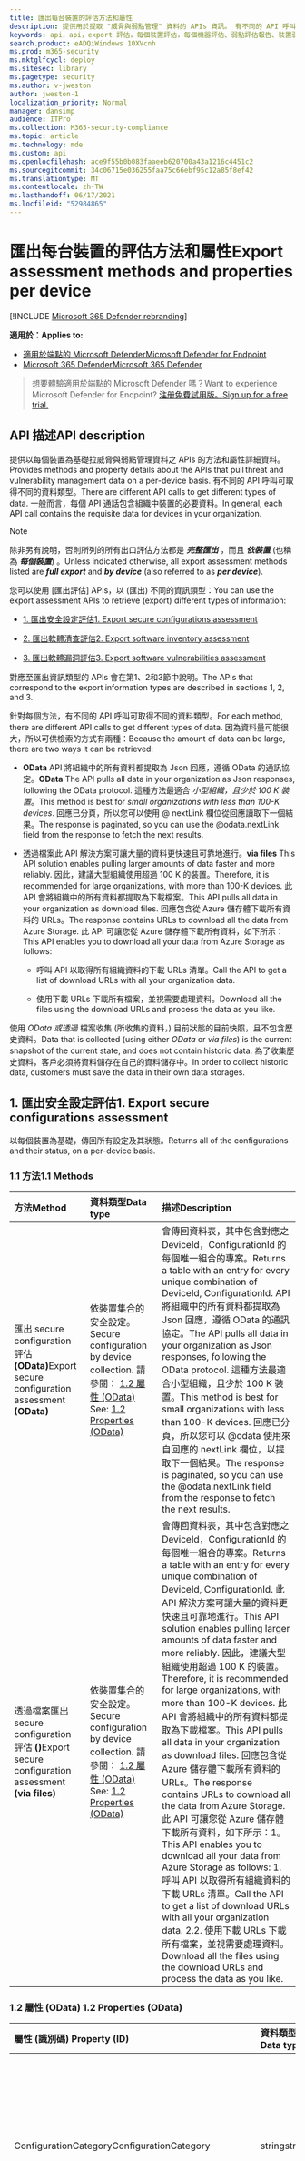 ```yaml
---
title: 匯出每台裝置的評估方法和屬性
description: 提供用於提取 "威脅與弱點管理" 資料的 APIs 資訊。 有不同的 API 呼叫可取得不同的資料類型。 一般而言，每個 API 通話包含組織中裝置的必要資料。 因為資料量可能很大，所以有兩種方法可供檢索
keywords: api，api，export 評估，每個裝置評估，每個機器評估、弱點評估報告、裝置弱點評估、裝置弱點報告、安全設定評估、安全設定報告、軟體漏洞評估、軟體弱點報告、電腦的弱點報告、
search.product: eADQiWindows 10XVcnh
ms.prod: m365-security
ms.mktglfcycl: deploy
ms.sitesec: library
ms.pagetype: security
ms.author: v-jweston
author: jweston-1
localization_priority: Normal
manager: dansimp
audience: ITPro
ms.collection: M365-security-compliance
ms.topic: article
ms.technology: mde
ms.custom: api
ms.openlocfilehash: ace9f55b0b083faaeeb620700a43a1216c4451c2
ms.sourcegitcommit: 34c06715e036255faa75c66ebf95c12a85f8ef42
ms.translationtype: MT
ms.contentlocale: zh-TW
ms.lasthandoff: 06/17/2021
ms.locfileid: "52984865"
---
```

# <a name="export-assessment-methods-and-properties-per-device"></a><span data-ttu-id="35985-107">匯出每台裝置的評估方法和屬性</span><span class="sxs-lookup"><span data-stu-id="35985-107">Export assessment methods and properties per device</span></span>

[!INCLUDE [Microsoft 365 Defender rebranding](../../includes/microsoft-defender.md)]

<span data-ttu-id="35985-108">**適用於：**</span><span class="sxs-lookup"><span data-stu-id="35985-108">**Applies to:**</span></span>

- [<span data-ttu-id="35985-109">適用於端點的 Microsoft Defender</span><span class="sxs-lookup"><span data-stu-id="35985-109">Microsoft Defender for Endpoint</span></span>](https://go.microsoft.com/fwlink/p/?linkid=2154037)
- [<span data-ttu-id="35985-110">Microsoft 365 Defender</span><span class="sxs-lookup"><span data-stu-id="35985-110">Microsoft 365 Defender</span></span>](https://go.microsoft.com/fwlink/?linkid=2118804)

> <span data-ttu-id="35985-111">想要體驗適用於端點的 Microsoft Defender 嗎？</span><span class="sxs-lookup"><span data-stu-id="35985-111">Want to experience Microsoft Defender for Endpoint?</span></span> [<span data-ttu-id="35985-112">注册免費試用版。</span><span class="sxs-lookup"><span data-stu-id="35985-112">Sign up for a free trial.</span></span>](https://www.microsoft.com/microsoft-365/windows/microsoft-defender-atp?ocid=docs-wdatp-exposedapis-abovefoldlink)

## <a name="api-description"></a><span data-ttu-id="35985-113">API 描述</span><span class="sxs-lookup"><span data-stu-id="35985-113">API description</span></span>

<span data-ttu-id="35985-114">提供以每個裝置為基礎拉威脅與弱點管理資料之 APIs 的方法和屬性詳細資料。</span><span class="sxs-lookup"><span data-stu-id="35985-114">Provides methods and property details about the APIs that pull threat and vulnerability management data on a per-device basis.</span></span> <span data-ttu-id="35985-115">有不同的 API 呼叫可取得不同的資料類型。</span><span class="sxs-lookup"><span data-stu-id="35985-115">There are different API calls to get different types of data.</span></span> <span data-ttu-id="35985-116">一般而言，每個 API 通話包含組織中裝置的必要資料。</span><span class="sxs-lookup"><span data-stu-id="35985-116">In general, each API call contains the requisite data for devices in your organization.</span></span>

> [!Note]
>
> <span data-ttu-id="35985-117">除非另有說明，否則所列的所有出口評估方法都是 **_完整匯出_** ，而且 **_依裝置_** (也稱為 **_每個裝置_**) 。</span><span class="sxs-lookup"><span data-stu-id="35985-117">Unless indicated otherwise, all export assessment methods listed are **_full export_** and **_by device_** (also referred to as **_per device_**).</span></span>

<span data-ttu-id="35985-118">您可以使用 [匯出評估] APIs，以 (匯出) 不同的資訊類型：</span><span class="sxs-lookup"><span data-stu-id="35985-118">You can use the export assessment APIs to retrieve (export) different types of information:</span></span>

- [<span data-ttu-id="35985-119">1. 匯出安全設定評估</span><span class="sxs-lookup"><span data-stu-id="35985-119">1. Export secure configurations assessment</span></span>](#1-export-secure-configurations-assessment)

- [<span data-ttu-id="35985-120">2. 匯出軟體清查評估</span><span class="sxs-lookup"><span data-stu-id="35985-120">2. Export software inventory assessment</span></span>](#2-export-software-inventory-assessment)

- [<span data-ttu-id="35985-121">3. 匯出軟體漏洞評估</span><span class="sxs-lookup"><span data-stu-id="35985-121">3. Export software vulnerabilities assessment</span></span>](#3-export-software-vulnerabilities-assessment)

<span data-ttu-id="35985-122">對應至匯出資訊類型的 APIs 會在第1、2和3節中說明。</span><span class="sxs-lookup"><span data-stu-id="35985-122">The APIs that correspond to the export information types are described in sections 1, 2, and 3.</span></span>

<span data-ttu-id="35985-123">針對每個方法，有不同的 API 呼叫可取得不同的資料類型。</span><span class="sxs-lookup"><span data-stu-id="35985-123">For each method, there are different API calls to get different types of data.</span></span> <span data-ttu-id="35985-124">因為資料量可能很大，所以可供檢索的方式有兩種：</span><span class="sxs-lookup"><span data-stu-id="35985-124">Because the amount of data can be large, there are two ways it can be retrieved:</span></span>

- <span data-ttu-id="35985-125">**OData**  API 將組織中的所有資料都提取為 Json 回應，遵循 OData 的通訊協定。</span><span class="sxs-lookup"><span data-stu-id="35985-125">**OData**  The API pulls all data in your organization as Json responses, following the OData protocol.</span></span> <span data-ttu-id="35985-126">這種方法最適合 _小型組織，且少於 100 K 裝置_。</span><span class="sxs-lookup"><span data-stu-id="35985-126">This method is best for _small organizations with less than 100-K devices_.</span></span> <span data-ttu-id="35985-127">回應已分頁，所以您可以使用 \@ nextLink 欄位從回應讀取下一個結果。</span><span class="sxs-lookup"><span data-stu-id="35985-127">The response is paginated, so you can use the \@odata.nextLink field from the response to fetch the next results.</span></span>

- <span data-ttu-id="35985-128">透過檔案此 API 解決方案可讓大量的資料更快速且可靠地進行。</span><span class="sxs-lookup"><span data-stu-id="35985-128">**via files** This API solution enables pulling larger amounts of data faster and more reliably.</span></span> <span data-ttu-id="35985-129">因此，建議大型組織使用超過 100 K 的裝置。</span><span class="sxs-lookup"><span data-stu-id="35985-129">Therefore, it is recommended for large organizations, with more than 100-K devices.</span></span> <span data-ttu-id="35985-130">此 API 會將組織中的所有資料都提取為下載檔案。</span><span class="sxs-lookup"><span data-stu-id="35985-130">This API pulls all data in your organization as download files.</span></span> <span data-ttu-id="35985-131">回應包含從 Azure 儲存體下載所有資料的 URLs。</span><span class="sxs-lookup"><span data-stu-id="35985-131">The response contains URLs to download all the data from Azure Storage.</span></span> <span data-ttu-id="35985-132">此 API 可讓您從 Azure 儲存體下載所有資料，如下所示：</span><span class="sxs-lookup"><span data-stu-id="35985-132">This API enables you to download all your data from Azure Storage as follows:</span></span>

  - <span data-ttu-id="35985-133">呼叫 API 以取得所有組織資料的下載 URLs 清單。</span><span class="sxs-lookup"><span data-stu-id="35985-133">Call the API to get a list of download URLs with all your organization data.</span></span>

  - <span data-ttu-id="35985-134">使用下載 URLs 下載所有檔案，並視需要處理資料。</span><span class="sxs-lookup"><span data-stu-id="35985-134">Download all the files using the download URLs and process the data as you like.</span></span>

<span data-ttu-id="35985-135">使用 _OData_ _或透過_ 檔案收集 (所收集的資料，) 目前狀態的目前快照，且不包含歷史資料。</span><span class="sxs-lookup"><span data-stu-id="35985-135">Data that is collected (using either _OData_ or _via files_) is the current snapshot of the current state, and does not contain historic data.</span></span> <span data-ttu-id="35985-136">為了收集歷史資料，客戶必須將資料儲存在自己的資料儲存中。</span><span class="sxs-lookup"><span data-stu-id="35985-136">In order to collect historic data, customers must save the data in their own data storages.</span></span>

## <a name="1-export-secure-configurations-assessment"></a><span data-ttu-id="35985-137">1. 匯出安全設定評估</span><span class="sxs-lookup"><span data-stu-id="35985-137">1. Export secure configurations assessment</span></span>

<span data-ttu-id="35985-138">以每個裝置為基礎，傳回所有設定及其狀態。</span><span class="sxs-lookup"><span data-stu-id="35985-138">Returns all of the configurations and their status, on a per-device basis.</span></span>

### <a name="11-methods"></a><span data-ttu-id="35985-139">1.1 方法</span><span class="sxs-lookup"><span data-stu-id="35985-139">1.1 Methods</span></span>

<span data-ttu-id="35985-140">方法</span><span class="sxs-lookup"><span data-stu-id="35985-140">Method</span></span> | <span data-ttu-id="35985-141">資料類型</span><span class="sxs-lookup"><span data-stu-id="35985-141">Data type</span></span> | <span data-ttu-id="35985-142">描述</span><span class="sxs-lookup"><span data-stu-id="35985-142">Description</span></span>
:---|:---|:---
<span data-ttu-id="35985-143">匯出 secure configuration 評估 **(OData)**</span><span class="sxs-lookup"><span data-stu-id="35985-143">Export secure configuration assessment **(OData)**</span></span> | <span data-ttu-id="35985-144">依裝置集合的安全設定。</span><span class="sxs-lookup"><span data-stu-id="35985-144">Secure configuration by device collection.</span></span> <span data-ttu-id="35985-145">請參閱： [1.2 屬性 (OData) ](#12-properties-odata)</span><span class="sxs-lookup"><span data-stu-id="35985-145">See: [1.2 Properties (OData)](#12-properties-odata)</span></span> | <span data-ttu-id="35985-146">會傳回資料表，其中包含對應之 DeviceId，ConfigurationId 的每個唯一組合的專案。</span><span class="sxs-lookup"><span data-stu-id="35985-146">Returns a table with an entry for every unique combination of DeviceId, ConfigurationId.</span></span> <span data-ttu-id="35985-147">API 將組織中的所有資料都提取為 Json 回應，遵循 OData 的通訊協定。</span><span class="sxs-lookup"><span data-stu-id="35985-147">The API pulls all data in your organization as Json responses, following the OData protocol.</span></span> <span data-ttu-id="35985-148">這種方法最適合小型組織，且少於 100 K 裝置。</span><span class="sxs-lookup"><span data-stu-id="35985-148">This method is best for small organizations with less than 100-K devices.</span></span> <span data-ttu-id="35985-149">回應已分頁，所以您可以 @odata 使用來自回應的 nextLink 欄位，以提取下一個結果。</span><span class="sxs-lookup"><span data-stu-id="35985-149">The response is paginated, so you can use the @odata.nextLink field from the response to fetch the next results.</span></span>
<span data-ttu-id="35985-150">透過檔案匯出 secure configuration 評估 **()**</span><span class="sxs-lookup"><span data-stu-id="35985-150">Export secure configuration assessment **(via files)**</span></span> | <span data-ttu-id="35985-151">依裝置集合的安全設定。</span><span class="sxs-lookup"><span data-stu-id="35985-151">Secure configuration by device collection.</span></span> <span data-ttu-id="35985-152">請參閱： [1.2 屬性 (OData) ](#12-properties-odata)</span><span class="sxs-lookup"><span data-stu-id="35985-152">See: [1.2 Properties (OData)](#12-properties-odata)</span></span> | <span data-ttu-id="35985-153">會傳回資料表，其中包含對應之 DeviceId，ConfigurationId 的每個唯一組合的專案。</span><span class="sxs-lookup"><span data-stu-id="35985-153">Returns a table with an entry for every unique combination of DeviceId, ConfigurationId.</span></span> <span data-ttu-id="35985-154">此 API 解決方案可讓大量的資料更快速且可靠地進行。</span><span class="sxs-lookup"><span data-stu-id="35985-154">This API solution enables pulling larger amounts of data faster and more reliably.</span></span> <span data-ttu-id="35985-155">因此，建議大型組織使用超過 100 K 的裝置。</span><span class="sxs-lookup"><span data-stu-id="35985-155">Therefore, it is recommended for large organizations, with more than 100-K devices.</span></span> <span data-ttu-id="35985-156">此 API 會將組織中的所有資料都提取為下載檔案。</span><span class="sxs-lookup"><span data-stu-id="35985-156">This API pulls all data in your organization as download files.</span></span> <span data-ttu-id="35985-157">回應包含從 Azure 儲存體下載所有資料的 URLs。</span><span class="sxs-lookup"><span data-stu-id="35985-157">The response contains URLs to download all the data from Azure Storage.</span></span> <span data-ttu-id="35985-158">此 API 可讓您從 Azure 儲存體下載所有資料，如下所示：1。</span><span class="sxs-lookup"><span data-stu-id="35985-158">This API enables you to download all your data from Azure Storage as follows: 1.</span></span>  <span data-ttu-id="35985-159">呼叫 API 以取得所有組織資料的下載 URLs 清單。</span><span class="sxs-lookup"><span data-stu-id="35985-159">Call the API to get a list of download URLs with all your organization data.</span></span> <span data-ttu-id="35985-160">2.</span><span class="sxs-lookup"><span data-stu-id="35985-160">2.</span></span>  <span data-ttu-id="35985-161">使用下載 URLs 下載所有檔案，並視需要處理資料。</span><span class="sxs-lookup"><span data-stu-id="35985-161">Download all the files using the download URLs and process the data as you like.</span></span>

### <a name="12-properties-odata"></a><span data-ttu-id="35985-162">1.2 屬性 (OData) </span><span class="sxs-lookup"><span data-stu-id="35985-162">1.2 Properties (OData)</span></span>

<span data-ttu-id="35985-163">屬性 (識別碼) </span><span class="sxs-lookup"><span data-stu-id="35985-163">Property (ID)</span></span> | <span data-ttu-id="35985-164">資料類型</span><span class="sxs-lookup"><span data-stu-id="35985-164">Data type</span></span> | <span data-ttu-id="35985-165">描述</span><span class="sxs-lookup"><span data-stu-id="35985-165">Description</span></span>
:---|:---|:---
<span data-ttu-id="35985-166">ConfigurationCategory</span><span class="sxs-lookup"><span data-stu-id="35985-166">ConfigurationCategory</span></span> | <span data-ttu-id="35985-167">string</span><span class="sxs-lookup"><span data-stu-id="35985-167">string</span></span> | <span data-ttu-id="35985-168">設定所屬的類別或群組：應用程式、作業系統、網路、帳戶、安全性控制</span><span class="sxs-lookup"><span data-stu-id="35985-168">Category or grouping to which the configuration belongs: Application, OS, Network, Accounts, Security controls</span></span>
<span data-ttu-id="35985-169">ConfigurationId</span><span class="sxs-lookup"><span data-stu-id="35985-169">ConfigurationId</span></span> | <span data-ttu-id="35985-170">string</span><span class="sxs-lookup"><span data-stu-id="35985-170">string</span></span> | <span data-ttu-id="35985-171">特定設定的唯一識別碼</span><span class="sxs-lookup"><span data-stu-id="35985-171">Unique identifier for a specific configuration</span></span>
<span data-ttu-id="35985-172">ConfigurationImpact</span><span class="sxs-lookup"><span data-stu-id="35985-172">ConfigurationImpact</span></span> | <span data-ttu-id="35985-173">string</span><span class="sxs-lookup"><span data-stu-id="35985-173">string</span></span> | <span data-ttu-id="35985-174">設定對整個設定分數 (1-10) 的評分影響</span><span class="sxs-lookup"><span data-stu-id="35985-174">Rated impact of the configuration to the overall configuration score (1-10)</span></span>
<span data-ttu-id="35985-175">ConfigurationName</span><span class="sxs-lookup"><span data-stu-id="35985-175">ConfigurationName</span></span> | <span data-ttu-id="35985-176">字串</span><span class="sxs-lookup"><span data-stu-id="35985-176">string</span></span> | <span data-ttu-id="35985-177">組態的顯示名稱</span><span class="sxs-lookup"><span data-stu-id="35985-177">Display name of the configuration</span></span>
<span data-ttu-id="35985-178">ConfigurationSubcategory</span><span class="sxs-lookup"><span data-stu-id="35985-178">ConfigurationSubcategory</span></span> | <span data-ttu-id="35985-179">string</span><span class="sxs-lookup"><span data-stu-id="35985-179">string</span></span> | <span data-ttu-id="35985-180">設定所屬的子類別或子群組。</span><span class="sxs-lookup"><span data-stu-id="35985-180">Subcategory or subgrouping to which the configuration belongs.</span></span> <span data-ttu-id="35985-181">在許多情況下，這會描述特定性能或功能。</span><span class="sxs-lookup"><span data-stu-id="35985-181">In many cases, this describes specific capabilities or features.</span></span>
<span data-ttu-id="35985-182">DeviceId</span><span class="sxs-lookup"><span data-stu-id="35985-182">DeviceId</span></span> | <span data-ttu-id="35985-183">string</span><span class="sxs-lookup"><span data-stu-id="35985-183">string</span></span> | <span data-ttu-id="35985-184">服務中裝置的唯一識別碼。</span><span class="sxs-lookup"><span data-stu-id="35985-184">Unique identifier for the device in the service.</span></span>
<span data-ttu-id="35985-185">DeviceName</span><span class="sxs-lookup"><span data-stu-id="35985-185">DeviceName</span></span> | <span data-ttu-id="35985-186">string</span><span class="sxs-lookup"><span data-stu-id="35985-186">string</span></span> | <span data-ttu-id="35985-187">裝置 (FQDN) 的完整功能變數名稱。</span><span class="sxs-lookup"><span data-stu-id="35985-187">Fully qualified domain name (FQDN) of the device.</span></span>
<span data-ttu-id="35985-188">IsApplicable</span><span class="sxs-lookup"><span data-stu-id="35985-188">IsApplicable</span></span> | <span data-ttu-id="35985-189">bool</span><span class="sxs-lookup"><span data-stu-id="35985-189">bool</span></span> | <span data-ttu-id="35985-190">指出設定或原則是否適用</span><span class="sxs-lookup"><span data-stu-id="35985-190">Indicates whether the configuration or policy is applicable</span></span>
<span data-ttu-id="35985-191">IsCompliant</span><span class="sxs-lookup"><span data-stu-id="35985-191">IsCompliant</span></span> | <span data-ttu-id="35985-192">bool</span><span class="sxs-lookup"><span data-stu-id="35985-192">bool</span></span> | <span data-ttu-id="35985-193">指出設定或原則是否已正確設定</span><span class="sxs-lookup"><span data-stu-id="35985-193">Indicates whether the configuration or policy is properly configured</span></span>
<span data-ttu-id="35985-194">IsExpectedUserImpact</span><span class="sxs-lookup"><span data-stu-id="35985-194">IsExpectedUserImpact</span></span> | <span data-ttu-id="35985-195">bool</span><span class="sxs-lookup"><span data-stu-id="35985-195">bool</span></span> | <span data-ttu-id="35985-196">會指出若要套用設定，是否會影響使用者</span><span class="sxs-lookup"><span data-stu-id="35985-196">Indicates whether there will be user impact if the configuration will be applied</span></span>
<span data-ttu-id="35985-197">OSPlatform</span><span class="sxs-lookup"><span data-stu-id="35985-197">OSPlatform</span></span> | <span data-ttu-id="35985-198">string</span><span class="sxs-lookup"><span data-stu-id="35985-198">string</span></span> | <span data-ttu-id="35985-199">裝置上所執行作業系統的平臺。</span><span class="sxs-lookup"><span data-stu-id="35985-199">Platform of the operating system running on the device.</span></span> <span data-ttu-id="35985-200">這表示特定作業系統，包括相同系列內的變體，例如 Windows 10 和 Windows 7。</span><span class="sxs-lookup"><span data-stu-id="35985-200">This indicates specific operating systems, including variations within the same family, such as Windows 10 and Windows 7.</span></span> <span data-ttu-id="35985-201">如需詳細資訊，請參閱 tvm 支援的作業系統和平臺。</span><span class="sxs-lookup"><span data-stu-id="35985-201">See tvm supported operating systems and platforms for details.</span></span>
<span data-ttu-id="35985-202">RbacGroupName</span><span class="sxs-lookup"><span data-stu-id="35985-202">RbacGroupName</span></span> | <span data-ttu-id="35985-203">string</span><span class="sxs-lookup"><span data-stu-id="35985-203">string</span></span> | <span data-ttu-id="35985-204">以角色為基礎的存取控制 (RBAC) 群組。</span><span class="sxs-lookup"><span data-stu-id="35985-204">The role-based access control (RBAC) group.</span></span> <span data-ttu-id="35985-205">如果此裝置並未指派給任何 RBAC 群組，此值將會是「未指派」。</span><span class="sxs-lookup"><span data-stu-id="35985-205">If this device is not assigned to any RBAC group, the value will be “Unassigned.”</span></span> <span data-ttu-id="35985-206">如果組織不包含任何 RBAC 群組，則此值會是 "None"。</span><span class="sxs-lookup"><span data-stu-id="35985-206">If the organization doesn’t contain any RBAC groups, the value will be “None.”</span></span>
<span data-ttu-id="35985-207">RecommendationReference</span><span class="sxs-lookup"><span data-stu-id="35985-207">RecommendationReference</span></span> | <span data-ttu-id="35985-208">string</span><span class="sxs-lookup"><span data-stu-id="35985-208">string</span></span> | <span data-ttu-id="35985-209">與此軟體相關的建議識別碼參照。</span><span class="sxs-lookup"><span data-stu-id="35985-209">A reference to the recommendation ID related to this software.</span></span>
<span data-ttu-id="35985-210">時間 戳</span><span class="sxs-lookup"><span data-stu-id="35985-210">Timestamp</span></span> | <span data-ttu-id="35985-211">string</span><span class="sxs-lookup"><span data-stu-id="35985-211">string</span></span> | <span data-ttu-id="35985-212">最近一次在裝置上看到的設定</span><span class="sxs-lookup"><span data-stu-id="35985-212">Last time the configuration was seen on the device</span></span>

### <a name="13-properties-via-files"></a><span data-ttu-id="35985-213">1.3 透過檔案 (的屬性) </span><span class="sxs-lookup"><span data-stu-id="35985-213">1.3 Properties (via files)</span></span>

<span data-ttu-id="35985-214">屬性 (識別碼) </span><span class="sxs-lookup"><span data-stu-id="35985-214">Property (ID)</span></span> | <span data-ttu-id="35985-215">資料類型</span><span class="sxs-lookup"><span data-stu-id="35985-215">Data type</span></span> | <span data-ttu-id="35985-216">描述</span><span class="sxs-lookup"><span data-stu-id="35985-216">Description</span></span>
:---|:---|:---
<span data-ttu-id="35985-217">匯出檔案</span><span class="sxs-lookup"><span data-stu-id="35985-217">Export files</span></span> | <span data-ttu-id="35985-218">陣列 \[ 字串\]</span><span class="sxs-lookup"><span data-stu-id="35985-218">array\[string\]</span></span> | <span data-ttu-id="35985-219">用於存放組織目前快照之檔案的下載 URLs 清單。</span><span class="sxs-lookup"><span data-stu-id="35985-219">A list of download URLs for files holding the current snapshot of the organization.</span></span>
<span data-ttu-id="35985-220">GeneratedTime</span><span class="sxs-lookup"><span data-stu-id="35985-220">GeneratedTime</span></span> | <span data-ttu-id="35985-221">string</span><span class="sxs-lookup"><span data-stu-id="35985-221">string</span></span> | <span data-ttu-id="35985-222">產生匯出的時間。</span><span class="sxs-lookup"><span data-stu-id="35985-222">The time that the export was generated.</span></span>

## <a name="2-export-software-inventory-assessment"></a><span data-ttu-id="35985-223">2. 匯出軟體清查評估</span><span class="sxs-lookup"><span data-stu-id="35985-223">2. Export software inventory assessment</span></span>

<span data-ttu-id="35985-224">傳回所有已安裝的軟體及其所有設備的詳細資料。</span><span class="sxs-lookup"><span data-stu-id="35985-224">Returns all of the installed software and their details on each device.</span></span>

### <a name="21-methods"></a><span data-ttu-id="35985-225">2.1 方法</span><span class="sxs-lookup"><span data-stu-id="35985-225">2.1 Methods</span></span>

<span data-ttu-id="35985-226">方法</span><span class="sxs-lookup"><span data-stu-id="35985-226">Method</span></span> | <span data-ttu-id="35985-227">資料類型</span><span class="sxs-lookup"><span data-stu-id="35985-227">Data type</span></span> | <span data-ttu-id="35985-228">描述</span><span class="sxs-lookup"><span data-stu-id="35985-228">Description</span></span>
:---|:---|:---
<span data-ttu-id="35985-229">匯出軟體清查評估 **(OData)**</span><span class="sxs-lookup"><span data-stu-id="35985-229">Export software inventory assessment **(OData)**</span></span> | <span data-ttu-id="35985-230">依裝置集合的軟體清查。</span><span class="sxs-lookup"><span data-stu-id="35985-230">Software inventory by device collection.</span></span> <span data-ttu-id="35985-231">請參閱： [2.2 屬性 (OData) ](#22-properties-odata)</span><span class="sxs-lookup"><span data-stu-id="35985-231">See: [2.2 Properties (OData)](#22-properties-odata)</span></span> | <span data-ttu-id="35985-232">會傳回資料表，其中包含 DeviceId、SoftwareVendor、SoftwareName、SoftwareVersion 的每個唯一組合的專案。</span><span class="sxs-lookup"><span data-stu-id="35985-232">Returns a table with an entry for every unique combination of DeviceId, SoftwareVendor, SoftwareName, SoftwareVersion.</span></span> <span data-ttu-id="35985-233">API 將組織中的所有資料都提取為 Json 回應，遵循 OData 的通訊協定。</span><span class="sxs-lookup"><span data-stu-id="35985-233">The API pulls all data in your organization as Json responses, following the OData protocol.</span></span> <span data-ttu-id="35985-234">這種方法最適合小型組織，且少於 100 K 裝置。</span><span class="sxs-lookup"><span data-stu-id="35985-234">This method is best for small organizations with less than 100-K devices.</span></span> <span data-ttu-id="35985-235">回應已分頁，所以您可以 @odata 使用來自回應的 nextLink 欄位，以提取下一個結果。</span><span class="sxs-lookup"><span data-stu-id="35985-235">The response is paginated, so you can use the @odata.nextLink field from the response to fetch the next results.</span></span>
<span data-ttu-id="35985-236">透過檔案匯出軟體清查評估 **()**</span><span class="sxs-lookup"><span data-stu-id="35985-236">Export software inventory assessment **(via files)**</span></span> | <span data-ttu-id="35985-237">依裝置檔案清點軟體。</span><span class="sxs-lookup"><span data-stu-id="35985-237">Software inventory by device files.</span></span> <span data-ttu-id="35985-238">請參閱：2.3 透過檔案 [ (的屬性) ](#23-properties-via-files)</span><span class="sxs-lookup"><span data-stu-id="35985-238">See: [2.3 Properties (via files)](#23-properties-via-files)</span></span> | <span data-ttu-id="35985-239">會傳回資料表，其中包含 DeviceId、SoftwareVendor、SoftwareName、SoftwareVersion 的每個唯一組合的專案。</span><span class="sxs-lookup"><span data-stu-id="35985-239">Returns a table with an entry for every unique combination of DeviceId, SoftwareVendor, SoftwareName, SoftwareVersion.</span></span> <span data-ttu-id="35985-240">此 API 解決方案可讓大量的資料更快速且可靠地進行。</span><span class="sxs-lookup"><span data-stu-id="35985-240">This API solution enables pulling larger amounts of data faster and more reliably.</span></span> <span data-ttu-id="35985-241">因此，建議大型組織使用超過 100 K 的裝置。</span><span class="sxs-lookup"><span data-stu-id="35985-241">Therefore, it is recommended for large organizations, with more than 100-K devices.</span></span> <span data-ttu-id="35985-242">此 API 會將組織中的所有資料都提取為下載檔案。</span><span class="sxs-lookup"><span data-stu-id="35985-242">This API pulls all data in your organization as download files.</span></span> <span data-ttu-id="35985-243">回應包含從 Azure 儲存體下載所有資料的 URLs。</span><span class="sxs-lookup"><span data-stu-id="35985-243">The response contains URLs to download all the data from Azure Storage.</span></span> <span data-ttu-id="35985-244">此 API 可讓您從 Azure 儲存體下載所有資料，如下所示：1。</span><span class="sxs-lookup"><span data-stu-id="35985-244">This API enables you to download all your data from Azure Storage as follows: 1.</span></span>  <span data-ttu-id="35985-245">呼叫 API 以取得所有組織資料的下載 URLs 清單。</span><span class="sxs-lookup"><span data-stu-id="35985-245">Call the API to get a list of download URLs with all your organization data.</span></span> <span data-ttu-id="35985-246">2.</span><span class="sxs-lookup"><span data-stu-id="35985-246">2.</span></span>  <span data-ttu-id="35985-247">使用下載 URLs 下載所有檔案，並視需要處理資料。</span><span class="sxs-lookup"><span data-stu-id="35985-247">Download all the files using the download URLs and process the data as you like.</span></span>

### <a name="22-properties-odata"></a><span data-ttu-id="35985-248">2.2 屬性 (OData) </span><span class="sxs-lookup"><span data-stu-id="35985-248">2.2 Properties (OData)</span></span>

<span data-ttu-id="35985-249">屬性 (識別碼) </span><span class="sxs-lookup"><span data-stu-id="35985-249">Property (ID)</span></span> | <span data-ttu-id="35985-250">資料類型</span><span class="sxs-lookup"><span data-stu-id="35985-250">Data type</span></span> | <span data-ttu-id="35985-251">描述</span><span class="sxs-lookup"><span data-stu-id="35985-251">Description</span></span>
:---|:---|:---
<span data-ttu-id="35985-252">DeviceId</span><span class="sxs-lookup"><span data-stu-id="35985-252">DeviceId</span></span> | <span data-ttu-id="35985-253">string</span><span class="sxs-lookup"><span data-stu-id="35985-253">string</span></span> | <span data-ttu-id="35985-254">服務中裝置的唯一識別碼。</span><span class="sxs-lookup"><span data-stu-id="35985-254">Unique identifier for the device in the service.</span></span>
<span data-ttu-id="35985-255">DeviceName</span><span class="sxs-lookup"><span data-stu-id="35985-255">DeviceName</span></span> | <span data-ttu-id="35985-256">string</span><span class="sxs-lookup"><span data-stu-id="35985-256">string</span></span> | <span data-ttu-id="35985-257">裝置 (FQDN) 的完整功能變數名稱。</span><span class="sxs-lookup"><span data-stu-id="35985-257">Fully qualified domain name (FQDN) of the device.</span></span>
<span data-ttu-id="35985-258">DiskPaths</span><span class="sxs-lookup"><span data-stu-id="35985-258">DiskPaths</span></span> | <span data-ttu-id="35985-259">陣列 [字串]</span><span class="sxs-lookup"><span data-stu-id="35985-259">Array[string]</span></span>  | <span data-ttu-id="35985-260">在裝置上安裝產品的磁片證據。</span><span class="sxs-lookup"><span data-stu-id="35985-260">Disk evidence that the product is installed on the device.</span></span>
<span data-ttu-id="35985-261">EndOfSupportDate</span><span class="sxs-lookup"><span data-stu-id="35985-261">EndOfSupportDate</span></span> | <span data-ttu-id="35985-262">string</span><span class="sxs-lookup"><span data-stu-id="35985-262">string</span></span> | <span data-ttu-id="35985-263">此軟體支援或會結束的日期。</span><span class="sxs-lookup"><span data-stu-id="35985-263">The date in which support for this software has or will end.</span></span>
<span data-ttu-id="35985-264">EndOfSupportStatus</span><span class="sxs-lookup"><span data-stu-id="35985-264">EndOfSupportStatus</span></span> | <span data-ttu-id="35985-265">string</span><span class="sxs-lookup"><span data-stu-id="35985-265">string</span></span> | <span data-ttu-id="35985-266">支援狀態的結束。</span><span class="sxs-lookup"><span data-stu-id="35985-266">End of support status.</span></span> <span data-ttu-id="35985-267">可以包含這些可能的值：無、EOS 版本、即將發生的 EOS 版本、EOS 軟體（即將進行的 EOS 軟體）。</span><span class="sxs-lookup"><span data-stu-id="35985-267">Can contain these possible values: None, EOS Version, Upcoming EOS Version, EOS Software, Upcoming EOS Software.</span></span>
<span data-ttu-id="35985-268">識別碼</span><span class="sxs-lookup"><span data-stu-id="35985-268">Id</span></span> | <span data-ttu-id="35985-269">string</span><span class="sxs-lookup"><span data-stu-id="35985-269">string</span></span> | <span data-ttu-id="35985-270">記錄的唯一識別碼。</span><span class="sxs-lookup"><span data-stu-id="35985-270">Unique identifier for the record.</span></span>
<span data-ttu-id="35985-271">NumberOfWeaknesses</span><span class="sxs-lookup"><span data-stu-id="35985-271">NumberOfWeaknesses</span></span> | <span data-ttu-id="35985-272">int</span><span class="sxs-lookup"><span data-stu-id="35985-272">int</span></span>|<span data-ttu-id="35985-273">此裝置上的此軟體弱點數目</span><span class="sxs-lookup"><span data-stu-id="35985-273">Number of weaknesses on this software on this device</span></span>
<span data-ttu-id="35985-274">OSPlatform</span><span class="sxs-lookup"><span data-stu-id="35985-274">OSPlatform</span></span> | <span data-ttu-id="35985-275">string</span><span class="sxs-lookup"><span data-stu-id="35985-275">string</span></span> | <span data-ttu-id="35985-276">裝置上所執行作業系統的平臺。</span><span class="sxs-lookup"><span data-stu-id="35985-276">Platform of the operating system running on the device.</span></span> <span data-ttu-id="35985-277">這表示特定作業系統，包括相同系列內的變體，例如 Windows 10 和 Windows 7。</span><span class="sxs-lookup"><span data-stu-id="35985-277">This indicates specific operating systems, including variations within the same family, such as Windows 10 and Windows 7.</span></span> <span data-ttu-id="35985-278">如需詳細資訊，請參閱 tvm 支援的作業系統和平臺。</span><span class="sxs-lookup"><span data-stu-id="35985-278">See tvm supported operating systems and platforms for details.</span></span>
<span data-ttu-id="35985-279">RbacGroupName</span><span class="sxs-lookup"><span data-stu-id="35985-279">RbacGroupName</span></span> | <span data-ttu-id="35985-280">string</span><span class="sxs-lookup"><span data-stu-id="35985-280">string</span></span> | <span data-ttu-id="35985-281">以角色為基礎的存取控制 (RBAC) 群組。</span><span class="sxs-lookup"><span data-stu-id="35985-281">The role-based access control (RBAC) group.</span></span> <span data-ttu-id="35985-282">如果此裝置並未指派給任何 RBAC 群組，此值將會是「未指派」。</span><span class="sxs-lookup"><span data-stu-id="35985-282">If this device is not assigned to any RBAC group, the value will be “Unassigned.”</span></span> <span data-ttu-id="35985-283">如果組織不包含任何 RBAC 群組，則此值會是 "None"。</span><span class="sxs-lookup"><span data-stu-id="35985-283">If the organization doesn’t contain any RBAC groups, the value will be “None.”</span></span>
<span data-ttu-id="35985-284">RegistryPaths</span><span class="sxs-lookup"><span data-stu-id="35985-284">RegistryPaths</span></span> | <span data-ttu-id="35985-285">陣列 [字串]</span><span class="sxs-lookup"><span data-stu-id="35985-285">Array[string]</span></span> | <span data-ttu-id="35985-286">產品已安裝在裝置中的登錄證據。</span><span class="sxs-lookup"><span data-stu-id="35985-286">Registry evidence that the product is installed in the device.</span></span>
<span data-ttu-id="35985-287">SoftwareFirstSeenTimestamp</span><span class="sxs-lookup"><span data-stu-id="35985-287">SoftwareFirstSeenTimestamp</span></span> | <span data-ttu-id="35985-288">string</span><span class="sxs-lookup"><span data-stu-id="35985-288">string</span></span> | <span data-ttu-id="35985-289">此軟體第一次出現于此裝置上。</span><span class="sxs-lookup"><span data-stu-id="35985-289">The first time this software was seen on the device.</span></span>
<span data-ttu-id="35985-290">SoftwareName</span><span class="sxs-lookup"><span data-stu-id="35985-290">SoftwareName</span></span> | <span data-ttu-id="35985-291">string</span><span class="sxs-lookup"><span data-stu-id="35985-291">string</span></span> | <span data-ttu-id="35985-292">軟體產品的名稱。</span><span class="sxs-lookup"><span data-stu-id="35985-292">Name of the software product.</span></span>
<span data-ttu-id="35985-293">SoftwareVendor</span><span class="sxs-lookup"><span data-stu-id="35985-293">SoftwareVendor</span></span> | <span data-ttu-id="35985-294">string</span><span class="sxs-lookup"><span data-stu-id="35985-294">string</span></span> | <span data-ttu-id="35985-295">軟體廠商的名稱。</span><span class="sxs-lookup"><span data-stu-id="35985-295">Name of the software vendor.</span></span>
<span data-ttu-id="35985-296">SoftwareVersion</span><span class="sxs-lookup"><span data-stu-id="35985-296">SoftwareVersion</span></span> | <span data-ttu-id="35985-297">string</span><span class="sxs-lookup"><span data-stu-id="35985-297">string</span></span> | <span data-ttu-id="35985-298">軟體產品的版本號碼。</span><span class="sxs-lookup"><span data-stu-id="35985-298">Version number of the software product.</span></span>

### <a name="23-properties-via-files"></a><span data-ttu-id="35985-299">2.3 透過檔案 (的屬性) </span><span class="sxs-lookup"><span data-stu-id="35985-299">2.3 Properties (via files)</span></span>

<span data-ttu-id="35985-300">屬性 (識別碼) </span><span class="sxs-lookup"><span data-stu-id="35985-300">Property (ID)</span></span> | <span data-ttu-id="35985-301">資料類型</span><span class="sxs-lookup"><span data-stu-id="35985-301">Data type</span></span> | <span data-ttu-id="35985-302">描述</span><span class="sxs-lookup"><span data-stu-id="35985-302">Description</span></span>
:---|:---|:---
<span data-ttu-id="35985-303">匯出檔案</span><span class="sxs-lookup"><span data-stu-id="35985-303">Export files</span></span> | <span data-ttu-id="35985-304">陣列 \[ 字串\]</span><span class="sxs-lookup"><span data-stu-id="35985-304">array\[string\]</span></span> | <span data-ttu-id="35985-305">用於存放組織目前快照之檔案的下載 URLs 清單。</span><span class="sxs-lookup"><span data-stu-id="35985-305">A list of download URLs for files holding the current snapshot of the organization.</span></span>
<span data-ttu-id="35985-306">GeneratedTime</span><span class="sxs-lookup"><span data-stu-id="35985-306">GeneratedTime</span></span> | <span data-ttu-id="35985-307">string</span><span class="sxs-lookup"><span data-stu-id="35985-307">string</span></span> | <span data-ttu-id="35985-308">產生匯出的時間。</span><span class="sxs-lookup"><span data-stu-id="35985-308">The time that the export was generated.</span></span>

## <a name="3-export-software-vulnerabilities-assessment"></a><span data-ttu-id="35985-309">3. 匯出軟體漏洞評估</span><span class="sxs-lookup"><span data-stu-id="35985-309">3. Export software vulnerabilities assessment</span></span>

<span data-ttu-id="35985-310">傳回所有裝置的裝置及其詳細資料中的所有已知的安全性漏洞。</span><span class="sxs-lookup"><span data-stu-id="35985-310">Returns all the known vulnerabilities on a device and their details, for all devices.</span></span>

### <a name="31-methods"></a><span data-ttu-id="35985-311">3.1 方法</span><span class="sxs-lookup"><span data-stu-id="35985-311">3.1 Methods</span></span>

<span data-ttu-id="35985-312">方法</span><span class="sxs-lookup"><span data-stu-id="35985-312">Method</span></span> | <span data-ttu-id="35985-313">資料類型</span><span class="sxs-lookup"><span data-stu-id="35985-313">Data type</span></span> | <span data-ttu-id="35985-314">描述</span><span class="sxs-lookup"><span data-stu-id="35985-314">Description</span></span>
:---|:---|:---
<span data-ttu-id="35985-315">匯出軟體漏洞評估 **(OData)**</span><span class="sxs-lookup"><span data-stu-id="35985-315">Export software vulnerabilities assessment **(OData)**</span></span> | <span data-ttu-id="35985-316">調查集合請參閱： [3.2 屬性 (OData) ](#32-properties-odata)</span><span class="sxs-lookup"><span data-stu-id="35985-316">Investigation collection See: [3.2 Properties (OData)](#32-properties-odata)</span></span> | <span data-ttu-id="35985-317">會傳回資料表，其中包含 DeviceId、SoftwareVendor、SoftwareName、SoftwareVersion、CveId 的每個唯一組合的專案。</span><span class="sxs-lookup"><span data-stu-id="35985-317">Returns a table with an entry for every unique combination of DeviceId, SoftwareVendor, SoftwareName, SoftwareVersion, CveId.</span></span> <span data-ttu-id="35985-318">API 將組織中的所有資料都提取為 Json 回應，遵循 OData 的通訊協定。</span><span class="sxs-lookup"><span data-stu-id="35985-318">The API pulls all data in your organization as Json responses, following the OData protocol.</span></span> <span data-ttu-id="35985-319">這種方法最適合小型組織，且少於 100 K 裝置。</span><span class="sxs-lookup"><span data-stu-id="35985-319">This method is best for small organizations with less than 100-K devices.</span></span> <span data-ttu-id="35985-320">回應已分頁，所以您可以 @odata 使用來自回應的 nextLink 欄位，以提取下一個結果。</span><span class="sxs-lookup"><span data-stu-id="35985-320">The response is paginated, so you can use the @odata.nextLink field from the response to fetch the next results.</span></span>
<span data-ttu-id="35985-321">透過檔案匯出軟體漏洞評估 **()**</span><span class="sxs-lookup"><span data-stu-id="35985-321">Export software vulnerabilities assessment **(via files)**</span></span> | <span data-ttu-id="35985-322">調查實體請參閱：3.3 透過檔案 [ (的屬性) ](#33-properties-via-files)</span><span class="sxs-lookup"><span data-stu-id="35985-322">Investigation entity See: [3.3 Properties (via files)](#33-properties-via-files)</span></span> | <span data-ttu-id="35985-323">會傳回資料表，其中包含 DeviceId、SoftwareVendor、SoftwareName、SoftwareVersion、CveId 的每個唯一組合的專案。</span><span class="sxs-lookup"><span data-stu-id="35985-323">Returns a table with an entry for every unique combination of DeviceId, SoftwareVendor, SoftwareName, SoftwareVersion, CveId.</span></span> <span data-ttu-id="35985-324">此 API 解決方案可讓大量的資料更快速且可靠地進行。</span><span class="sxs-lookup"><span data-stu-id="35985-324">This API solution enables pulling larger amounts of data faster and more reliably.</span></span> <span data-ttu-id="35985-325">因此，建議大型組織使用超過 100 K 的裝置。</span><span class="sxs-lookup"><span data-stu-id="35985-325">Therefore, it is recommended for large organizations, with more than 100-K devices.</span></span> <span data-ttu-id="35985-326">此 API 會將組織中的所有資料都提取為下載檔案。</span><span class="sxs-lookup"><span data-stu-id="35985-326">This API pulls all data in your organization as download files.</span></span> <span data-ttu-id="35985-327">回應包含從 Azure 儲存體下載所有資料的 URLs。</span><span class="sxs-lookup"><span data-stu-id="35985-327">The response contains URLs to download all the data from Azure Storage.</span></span> <span data-ttu-id="35985-328">此 API 可讓您從 Azure 儲存體下載所有資料，如下所示：1。</span><span class="sxs-lookup"><span data-stu-id="35985-328">This API enables you to download all your data from Azure Storage as follows: 1.</span></span>  <span data-ttu-id="35985-329">呼叫 API 以取得所有組織資料的下載 URLs 清單。</span><span class="sxs-lookup"><span data-stu-id="35985-329">Call the API to get a list of download URLs with all your organization data.</span></span> <span data-ttu-id="35985-330">2.</span><span class="sxs-lookup"><span data-stu-id="35985-330">2.</span></span>  <span data-ttu-id="35985-331">使用下載 URLs 下載所有檔案，並視需要處理資料。</span><span class="sxs-lookup"><span data-stu-id="35985-331">Download all the files using the download URLs and process the data as you like.</span></span>
<span data-ttu-id="35985-332">**Delta export** 軟體漏洞評估 **(OData)**</span><span class="sxs-lookup"><span data-stu-id="35985-332">**Delta export** software vulnerabilities assessment **(OData)**</span></span> | <span data-ttu-id="35985-333">調查集合請參閱： [3.4 屬性 Delta export OData) ](#34-properties-delta-export-odata)</span><span class="sxs-lookup"><span data-stu-id="35985-333">Investigation collection See: [3.4 Properties  Delta export OData)](#34-properties-delta-export-odata)</span></span> | <span data-ttu-id="35985-334">會傳回表格，其中每個唯一的組合： DeviceId、SoftwareVendor、SoftwareName、SoftwareVersion、CveId 及 EventTimestamp。</span><span class="sxs-lookup"><span data-stu-id="35985-334">Returns a table with an entry for every unique combination of: DeviceId, SoftwareVendor, SoftwareName, SoftwareVersion, CveId, and EventTimestamp.</span></span> <br><br> <span data-ttu-id="35985-335">API 將組織中的資料提取為 Json 回應，遵循 OData 的通訊協定。</span><span class="sxs-lookup"><span data-stu-id="35985-335">The API pulls data in your organization as Json responses, following the OData protocol.</span></span> <span data-ttu-id="35985-336">回應已分頁，所以您可以 @odata 使用來自回應的 nextLink 欄位，以提取下一個結果。</span><span class="sxs-lookup"><span data-stu-id="35985-336">The response is paginated, so you can use the @odata.nextLink field from the response to fetch the next results.</span></span> <span data-ttu-id="35985-337">不同于完整的軟體漏洞評估 (OData) -用於取得組織之軟體漏洞評估的整個快照。 [增量匯出 OData API 呼叫是用來只取得所選日期和目前日期之間所發生的變更， (「delta」 API 通話) 。</span><span class="sxs-lookup"><span data-stu-id="35985-337">Unlike the full software vulnerabilities assessment (OData)  - which is used to obtain an entire snapshot of the software vulnerabilities assessment of your organization by device  - the delta export  OData API call is used to fetch only the changes that have happened between a selected date and the current date (the “delta” API call).</span></span> <span data-ttu-id="35985-338">您不需要每次獲得大量資料的完整匯出，只會取得新的、已修復和更新之弱點的特定資訊。</span><span class="sxs-lookup"><span data-stu-id="35985-338">Instead of getting a full export with a large amount of data every time, you’ll only get specific information on new, fixed, and updated vulnerabilities.</span></span> <span data-ttu-id="35985-339">Delta export OData API 通話也可以用來計算不同的 KPIs，例如「修復多少個漏洞？」。</span><span class="sxs-lookup"><span data-stu-id="35985-339">Delta export OData API call can also be used to calculate different KPIs such as “how many vulnerabilities were fixed?”</span></span> <span data-ttu-id="35985-340">或「我的組織新增了多少個新的漏洞？」</span><span class="sxs-lookup"><span data-stu-id="35985-340">or “how many new vulnerabilities were added to my organization?”</span></span>  <br><br> <span data-ttu-id="35985-341">因為對軟體弱點的 Delta export OData API 呼叫只會傳回目標日期範圍的資料，所以不會被視為 _完整匯出_。</span><span class="sxs-lookup"><span data-stu-id="35985-341">Because the Delta export OData API call for software vulnerabilities returns data for only a targeted date range, it is not considered a _full export_.</span></span>

### <a name="32-properties-odata"></a><span data-ttu-id="35985-342">3.2 屬性 (OData) </span><span class="sxs-lookup"><span data-stu-id="35985-342">3.2 Properties (OData)</span></span>

<span data-ttu-id="35985-343">屬性 (識別碼) </span><span class="sxs-lookup"><span data-stu-id="35985-343">Property (ID)</span></span> | <span data-ttu-id="35985-344">資料類型</span><span class="sxs-lookup"><span data-stu-id="35985-344">Data type</span></span> | <span data-ttu-id="35985-345">描述</span><span class="sxs-lookup"><span data-stu-id="35985-345">Description</span></span>
:---|:---|:---
<span data-ttu-id="35985-346">CveId</span><span class="sxs-lookup"><span data-stu-id="35985-346">CveId</span></span> | <span data-ttu-id="35985-347">string</span><span class="sxs-lookup"><span data-stu-id="35985-347">string</span></span> | <span data-ttu-id="35985-348">指派給常見漏洞及披露 (CVE) system 的安全性弱點的唯一識別碼。</span><span class="sxs-lookup"><span data-stu-id="35985-348">Unique identifier assigned to the security vulnerability under the Common Vulnerabilities and Exposures (CVE) system.</span></span>
<span data-ttu-id="35985-349">CvssScore</span><span class="sxs-lookup"><span data-stu-id="35985-349">CvssScore</span></span> | <span data-ttu-id="35985-350">string</span><span class="sxs-lookup"><span data-stu-id="35985-350">string</span></span> | <span data-ttu-id="35985-351">CVE 的 CVSS 分數。</span><span class="sxs-lookup"><span data-stu-id="35985-351">The CVSS score of the CVE.</span></span>
<span data-ttu-id="35985-352">DeviceId</span><span class="sxs-lookup"><span data-stu-id="35985-352">DeviceId</span></span> | <span data-ttu-id="35985-353">string</span><span class="sxs-lookup"><span data-stu-id="35985-353">string</span></span> | <span data-ttu-id="35985-354">服務中裝置的唯一識別碼。</span><span class="sxs-lookup"><span data-stu-id="35985-354">Unique identifier for the device in the service.</span></span>
<span data-ttu-id="35985-355">DeviceName</span><span class="sxs-lookup"><span data-stu-id="35985-355">DeviceName</span></span> | <span data-ttu-id="35985-356">string</span><span class="sxs-lookup"><span data-stu-id="35985-356">string</span></span> | <span data-ttu-id="35985-357">裝置 (FQDN) 的完整功能變數名稱。</span><span class="sxs-lookup"><span data-stu-id="35985-357">Fully qualified domain name (FQDN) of the device.</span></span>
<span data-ttu-id="35985-358">DiskPaths</span><span class="sxs-lookup"><span data-stu-id="35985-358">DiskPaths</span></span> | <span data-ttu-id="35985-359">陣列 \[ 字串\]</span><span class="sxs-lookup"><span data-stu-id="35985-359">Array\[string\]</span></span> | <span data-ttu-id="35985-360">在裝置上安裝產品的磁片證據。</span><span class="sxs-lookup"><span data-stu-id="35985-360">Disk evidence that the product is installed on the device.</span></span>
<span data-ttu-id="35985-361">ExploitabilityLevel</span><span class="sxs-lookup"><span data-stu-id="35985-361">ExploitabilityLevel</span></span> | <span data-ttu-id="35985-362">string</span><span class="sxs-lookup"><span data-stu-id="35985-362">string</span></span> | <span data-ttu-id="35985-363">此弱點的 exploitability 層級 (NoExploit、ExploitIsPublic、ExploitIsVerified、ExploitIsInKit) </span><span class="sxs-lookup"><span data-stu-id="35985-363">The exploitability level of this vulnerability (NoExploit, ExploitIsPublic, ExploitIsVerified, ExploitIsInKit)</span></span>
<span data-ttu-id="35985-364">FirstSeenTimestamp</span><span class="sxs-lookup"><span data-stu-id="35985-364">FirstSeenTimestamp</span></span> | <span data-ttu-id="35985-365">string</span><span class="sxs-lookup"><span data-stu-id="35985-365">string</span></span> | <span data-ttu-id="35985-366">第一次在裝置上看到此項產品的 CVE。</span><span class="sxs-lookup"><span data-stu-id="35985-366">First time the CVE of this product was seen on the device.</span></span>
<span data-ttu-id="35985-367">識別碼</span><span class="sxs-lookup"><span data-stu-id="35985-367">Id</span></span> | <span data-ttu-id="35985-368">string</span><span class="sxs-lookup"><span data-stu-id="35985-368">string</span></span> | <span data-ttu-id="35985-369">記錄的唯一識別碼。</span><span class="sxs-lookup"><span data-stu-id="35985-369">Unique identifier for the record.</span></span>
<span data-ttu-id="35985-370">LastSeenTimestamp</span><span class="sxs-lookup"><span data-stu-id="35985-370">LastSeenTimestamp</span></span> | <span data-ttu-id="35985-371">string</span><span class="sxs-lookup"><span data-stu-id="35985-371">string</span></span> | <span data-ttu-id="35985-372">最後一次在裝置上看到 CVE。</span><span class="sxs-lookup"><span data-stu-id="35985-372">Last time the CVE was seen on the device.</span></span>
<span data-ttu-id="35985-373">OSPlatform</span><span class="sxs-lookup"><span data-stu-id="35985-373">OSPlatform</span></span> | <span data-ttu-id="35985-374">string</span><span class="sxs-lookup"><span data-stu-id="35985-374">string</span></span> | <span data-ttu-id="35985-375">裝置上所執行作業系統的平臺。</span><span class="sxs-lookup"><span data-stu-id="35985-375">Platform of the operating system running on the device.</span></span> <span data-ttu-id="35985-376">這表示特定作業系統，包括相同系列內的變體，例如 Windows 10 和 Windows 7。</span><span class="sxs-lookup"><span data-stu-id="35985-376">This indicates specific operating systems, including variations within the same family, such as Windows 10 and Windows 7.</span></span> <span data-ttu-id="35985-377">如需詳細資訊，請參閱 tvm 支援的作業系統和平臺。</span><span class="sxs-lookup"><span data-stu-id="35985-377">See tvm supported operating systems and platforms for details.</span></span>
<span data-ttu-id="35985-378">RbacGroupName</span><span class="sxs-lookup"><span data-stu-id="35985-378">RbacGroupName</span></span> | <span data-ttu-id="35985-379">string</span><span class="sxs-lookup"><span data-stu-id="35985-379">string</span></span> | <span data-ttu-id="35985-380">以角色為基礎的存取控制 (RBAC) 群組。</span><span class="sxs-lookup"><span data-stu-id="35985-380">The role-based access control (RBAC) group.</span></span> <span data-ttu-id="35985-381">如果此裝置並未指派給任何 RBAC 群組，此值將會是「未指派」。</span><span class="sxs-lookup"><span data-stu-id="35985-381">If this device is not assigned to any RBAC group, the value will be “Unassigned.”</span></span> <span data-ttu-id="35985-382">如果組織不包含任何 RBAC 群組，則此值會是 "None"。</span><span class="sxs-lookup"><span data-stu-id="35985-382">If the organization doesn’t contain any RBAC groups, the value will be “None.”</span></span>
<span data-ttu-id="35985-383">RecommendationReference</span><span class="sxs-lookup"><span data-stu-id="35985-383">RecommendationReference</span></span> | <span data-ttu-id="35985-384">string</span><span class="sxs-lookup"><span data-stu-id="35985-384">string</span></span> | <span data-ttu-id="35985-385">與此軟體相關的建議識別碼參照。</span><span class="sxs-lookup"><span data-stu-id="35985-385">A reference to the recommendation ID related to this software.</span></span>
<span data-ttu-id="35985-386">RecommendedSecurityUpdate</span><span class="sxs-lookup"><span data-stu-id="35985-386">RecommendedSecurityUpdate</span></span> | <span data-ttu-id="35985-387">string</span><span class="sxs-lookup"><span data-stu-id="35985-387">string</span></span> | <span data-ttu-id="35985-388">軟體廠商提供的安全性更新名稱或描述，以解決此弱點。</span><span class="sxs-lookup"><span data-stu-id="35985-388">Name or description of the security update provided by the software vendor to address the vulnerability.</span></span>
<span data-ttu-id="35985-389">RecommendedSecurityUpdateId</span><span class="sxs-lookup"><span data-stu-id="35985-389">RecommendedSecurityUpdateId</span></span> | <span data-ttu-id="35985-390">string</span><span class="sxs-lookup"><span data-stu-id="35985-390">string</span></span> | <span data-ttu-id="35985-391">對應的指導或知識庫 (KB) 文章的適用安全性更新或識別碼識別碼</span><span class="sxs-lookup"><span data-stu-id="35985-391">Identifier of the applicable security updates or identifier for the corresponding guidance or knowledge base (KB) articles</span></span>
<span data-ttu-id="35985-392">登錄路徑陣列 \[ 字串\]</span><span class="sxs-lookup"><span data-stu-id="35985-392">Registry Paths Array\[string\]</span></span> | <span data-ttu-id="35985-393">產品已安裝在裝置中的登錄證據。</span><span class="sxs-lookup"><span data-stu-id="35985-393">Registry evidence that the product is installed in the device.</span></span>
<span data-ttu-id="35985-394">SoftwareName</span><span class="sxs-lookup"><span data-stu-id="35985-394">SoftwareName</span></span> | <span data-ttu-id="35985-395">string</span><span class="sxs-lookup"><span data-stu-id="35985-395">string</span></span> | <span data-ttu-id="35985-396">軟體產品的名稱。</span><span class="sxs-lookup"><span data-stu-id="35985-396">Name of the software product.</span></span>
<span data-ttu-id="35985-397">SoftwareVendor</span><span class="sxs-lookup"><span data-stu-id="35985-397">SoftwareVendor</span></span> | <span data-ttu-id="35985-398">string</span><span class="sxs-lookup"><span data-stu-id="35985-398">string</span></span> | <span data-ttu-id="35985-399">軟體廠商的名稱。</span><span class="sxs-lookup"><span data-stu-id="35985-399">Name of the software vendor.</span></span>
<span data-ttu-id="35985-400">SoftwareVersion</span><span class="sxs-lookup"><span data-stu-id="35985-400">SoftwareVersion</span></span> | <span data-ttu-id="35985-401">string</span><span class="sxs-lookup"><span data-stu-id="35985-401">string</span></span> | <span data-ttu-id="35985-402">軟體產品的版本號碼。</span><span class="sxs-lookup"><span data-stu-id="35985-402">Version number of the software product.</span></span>
<span data-ttu-id="35985-403">VulnerabilitySeverityLevel</span><span class="sxs-lookup"><span data-stu-id="35985-403">VulnerabilitySeverityLevel</span></span> | <span data-ttu-id="35985-404">string</span><span class="sxs-lookup"><span data-stu-id="35985-404">string</span></span> | <span data-ttu-id="35985-405">依威脅環境影響的 CVSS 分數和動態因素所指派給安全性弱點的嚴重性等級。</span><span class="sxs-lookup"><span data-stu-id="35985-405">Severity level assigned to the security vulnerability based on the CVSS score and dynamic factors influenced by the threat landscape.</span></span>

### <a name="33-properties-via-files"></a><span data-ttu-id="35985-406">3.3 透過檔案 (的屬性) </span><span class="sxs-lookup"><span data-stu-id="35985-406">3.3 Properties (via files)</span></span>

<span data-ttu-id="35985-407">屬性 (識別碼) </span><span class="sxs-lookup"><span data-stu-id="35985-407">Property (ID)</span></span> | <span data-ttu-id="35985-408">資料類型</span><span class="sxs-lookup"><span data-stu-id="35985-408">Data type</span></span> | <span data-ttu-id="35985-409">描述</span><span class="sxs-lookup"><span data-stu-id="35985-409">Description</span></span>
:---|:---|:---
<span data-ttu-id="35985-410">匯出檔案</span><span class="sxs-lookup"><span data-stu-id="35985-410">Export files</span></span> | <span data-ttu-id="35985-411">陣列 \[ 字串\]</span><span class="sxs-lookup"><span data-stu-id="35985-411">array\[string\]</span></span>  | <span data-ttu-id="35985-412">用於存放組織目前快照之檔案的下載 URLs 清單。</span><span class="sxs-lookup"><span data-stu-id="35985-412">A list of download URLs for files holding the current snapshot of the organization.</span></span>
<span data-ttu-id="35985-413">GeneratedTime</span><span class="sxs-lookup"><span data-stu-id="35985-413">GeneratedTime</span></span> | <span data-ttu-id="35985-414">string</span><span class="sxs-lookup"><span data-stu-id="35985-414">string</span></span> | <span data-ttu-id="35985-415">產生匯出的時間。</span><span class="sxs-lookup"><span data-stu-id="35985-415">The time that the export was generated.</span></span>

### <a name="34-properties-delta-export-odata"></a><span data-ttu-id="35985-416">3.4 屬性 (delta export OData) </span><span class="sxs-lookup"><span data-stu-id="35985-416">3.4 Properties (delta export OData)</span></span>

<span data-ttu-id="35985-417">屬性 (識別碼) </span><span class="sxs-lookup"><span data-stu-id="35985-417">Property (ID)</span></span> | <span data-ttu-id="35985-418">資料類型</span><span class="sxs-lookup"><span data-stu-id="35985-418">Data type</span></span> | <span data-ttu-id="35985-419">描述</span><span class="sxs-lookup"><span data-stu-id="35985-419">Description</span></span>
:---|:---|:---
<span data-ttu-id="35985-420">CveId</span><span class="sxs-lookup"><span data-stu-id="35985-420">CveId</span></span> | <span data-ttu-id="35985-421">string</span><span class="sxs-lookup"><span data-stu-id="35985-421">string</span></span> | <span data-ttu-id="35985-422">指派給常見漏洞及披露 (CVE) system 的安全性弱點的唯一識別碼。</span><span class="sxs-lookup"><span data-stu-id="35985-422">Unique identifier assigned to the security vulnerability under the Common Vulnerabilities and Exposures (CVE) system.</span></span>
<span data-ttu-id="35985-423">CvssScore</span><span class="sxs-lookup"><span data-stu-id="35985-423">CvssScore</span></span> | <span data-ttu-id="35985-424">string</span><span class="sxs-lookup"><span data-stu-id="35985-424">string</span></span> | <span data-ttu-id="35985-425">CVE 的 CVSS 分數。</span><span class="sxs-lookup"><span data-stu-id="35985-425">The CVSS score of the CVE.</span></span>
<span data-ttu-id="35985-426">DeviceId</span><span class="sxs-lookup"><span data-stu-id="35985-426">DeviceId</span></span> | <span data-ttu-id="35985-427">string</span><span class="sxs-lookup"><span data-stu-id="35985-427">string</span></span> | <span data-ttu-id="35985-428">服務中裝置的唯一識別碼。</span><span class="sxs-lookup"><span data-stu-id="35985-428">Unique identifier for the device in the service.</span></span>
<span data-ttu-id="35985-429">DeviceName</span><span class="sxs-lookup"><span data-stu-id="35985-429">DeviceName</span></span> | <span data-ttu-id="35985-430">string</span><span class="sxs-lookup"><span data-stu-id="35985-430">string</span></span> | <span data-ttu-id="35985-431">裝置 (FQDN) 的完整功能變數名稱。</span><span class="sxs-lookup"><span data-stu-id="35985-431">Fully qualified domain name (FQDN) of the device.</span></span>
<span data-ttu-id="35985-432">DiskPaths</span><span class="sxs-lookup"><span data-stu-id="35985-432">DiskPaths</span></span> | <span data-ttu-id="35985-433">陣列 [字串]</span><span class="sxs-lookup"><span data-stu-id="35985-433">Array[string]</span></span> | <span data-ttu-id="35985-434">在裝置上安裝產品的磁片證據。</span><span class="sxs-lookup"><span data-stu-id="35985-434">Disk evidence that the product is installed on the device.</span></span>
<span data-ttu-id="35985-435">EventTimestamp</span><span class="sxs-lookup"><span data-stu-id="35985-435">EventTimestamp</span></span> | <span data-ttu-id="35985-436">字串</span><span class="sxs-lookup"><span data-stu-id="35985-436">String</span></span> | <span data-ttu-id="35985-437">找到此 delta 事件的時間。</span><span class="sxs-lookup"><span data-stu-id="35985-437">The time this delta event was found.</span></span>
<span data-ttu-id="35985-438">ExploitabilityLevel</span><span class="sxs-lookup"><span data-stu-id="35985-438">ExploitabilityLevel</span></span> | <span data-ttu-id="35985-439">string</span><span class="sxs-lookup"><span data-stu-id="35985-439">string</span></span> | <span data-ttu-id="35985-440">此弱點的 exploitability 層級 (NoExploit、ExploitIsPublic、ExploitIsVerified、ExploitIsInKit) </span><span class="sxs-lookup"><span data-stu-id="35985-440">The exploitability level of this vulnerability (NoExploit, ExploitIsPublic, ExploitIsVerified, ExploitIsInKit)</span></span>
<span data-ttu-id="35985-441">FirstSeenTimestamp</span><span class="sxs-lookup"><span data-stu-id="35985-441">FirstSeenTimestamp</span></span> | <span data-ttu-id="35985-442">string</span><span class="sxs-lookup"><span data-stu-id="35985-442">string</span></span> | <span data-ttu-id="35985-443">第一次在裝置上看到此項產品的 CVE。</span><span class="sxs-lookup"><span data-stu-id="35985-443">First time the CVE of this product was seen on the device.</span></span>
<span data-ttu-id="35985-444">識別碼</span><span class="sxs-lookup"><span data-stu-id="35985-444">Id</span></span> | <span data-ttu-id="35985-445">string</span><span class="sxs-lookup"><span data-stu-id="35985-445">string</span></span> | <span data-ttu-id="35985-446">記錄的唯一識別碼。</span><span class="sxs-lookup"><span data-stu-id="35985-446">Unique identifier for the record.</span></span>  
<span data-ttu-id="35985-447">LastSeenTimestamp</span><span class="sxs-lookup"><span data-stu-id="35985-447">LastSeenTimestamp</span></span> | <span data-ttu-id="35985-448">string</span><span class="sxs-lookup"><span data-stu-id="35985-448">string</span></span> | <span data-ttu-id="35985-449">最後一次在裝置上看到 CVE。</span><span class="sxs-lookup"><span data-stu-id="35985-449">Last time the CVE was seen on the device.</span></span>
<span data-ttu-id="35985-450">OSPlatform</span><span class="sxs-lookup"><span data-stu-id="35985-450">OSPlatform</span></span> | <span data-ttu-id="35985-451">string</span><span class="sxs-lookup"><span data-stu-id="35985-451">string</span></span> | <span data-ttu-id="35985-452">裝置上所執行作業系統的平臺。</span><span class="sxs-lookup"><span data-stu-id="35985-452">Platform of the operating system running on the device.</span></span> <span data-ttu-id="35985-453">這表示特定作業系統，包括相同系列內的變體，例如 Windows 10 和 Windows 7。</span><span class="sxs-lookup"><span data-stu-id="35985-453">This indicates specific operating systems, including variations within the same family, such as Windows 10 and Windows 7.</span></span> <span data-ttu-id="35985-454">如需詳細資訊，請參閱 tvm 支援的作業系統和平臺。</span><span class="sxs-lookup"><span data-stu-id="35985-454">See tvm supported operating systems and platforms for details.</span></span>
<span data-ttu-id="35985-455">RbacGroupName</span><span class="sxs-lookup"><span data-stu-id="35985-455">RbacGroupName</span></span> | <span data-ttu-id="35985-456">string</span><span class="sxs-lookup"><span data-stu-id="35985-456">string</span></span> | <span data-ttu-id="35985-457">以角色為基礎的存取控制 (RBAC) 群組。</span><span class="sxs-lookup"><span data-stu-id="35985-457">The role-based access control (RBAC) group.</span></span> <span data-ttu-id="35985-458">如果此裝置並未指派給任何 RBAC 群組，此值將會是「未指派」。</span><span class="sxs-lookup"><span data-stu-id="35985-458">If this device is not assigned to any RBAC group, the value will be “Unassigned.”</span></span> <span data-ttu-id="35985-459">如果組織不包含任何 RBAC 群組，則此值會是 "None"。</span><span class="sxs-lookup"><span data-stu-id="35985-459">If the organization doesn’t contain any RBAC groups, the value will be “None.”</span></span>
<span data-ttu-id="35985-460">RecommendationReference</span><span class="sxs-lookup"><span data-stu-id="35985-460">RecommendationReference</span></span> | <span data-ttu-id="35985-461">string</span><span class="sxs-lookup"><span data-stu-id="35985-461">string</span></span> | <span data-ttu-id="35985-462">與此軟體相關的建議識別碼參照。</span><span class="sxs-lookup"><span data-stu-id="35985-462">A reference to the recommendation ID related to this software.</span></span>
<span data-ttu-id="35985-463">RecommendedSecurityUpdate</span><span class="sxs-lookup"><span data-stu-id="35985-463">RecommendedSecurityUpdate</span></span>  | <span data-ttu-id="35985-464">string</span><span class="sxs-lookup"><span data-stu-id="35985-464">string</span></span> | <span data-ttu-id="35985-465">軟體廠商提供的安全性更新名稱或描述，以解決此弱點。</span><span class="sxs-lookup"><span data-stu-id="35985-465">Name or description of the security update provided by the software vendor to address the vulnerability.</span></span>
<span data-ttu-id="35985-466">RecommendedSecurityUpdateId</span><span class="sxs-lookup"><span data-stu-id="35985-466">RecommendedSecurityUpdateId</span></span>  | <span data-ttu-id="35985-467">string</span><span class="sxs-lookup"><span data-stu-id="35985-467">string</span></span> | <span data-ttu-id="35985-468">對應的指導或知識庫 (KB) 文章的適用安全性更新或識別碼識別碼</span><span class="sxs-lookup"><span data-stu-id="35985-468">Identifier of the applicable security updates or identifier for the corresponding guidance or knowledge base (KB) articles</span></span>
<span data-ttu-id="35985-469">RegistryPaths</span><span class="sxs-lookup"><span data-stu-id="35985-469">RegistryPaths</span></span>  | <span data-ttu-id="35985-470">陣列 [字串]</span><span class="sxs-lookup"><span data-stu-id="35985-470">Array[string]</span></span> | <span data-ttu-id="35985-471">產品已安裝在裝置中的登錄證據。</span><span class="sxs-lookup"><span data-stu-id="35985-471">Registry evidence that the product is installed in the device.</span></span>
<span data-ttu-id="35985-472">SoftwareName</span><span class="sxs-lookup"><span data-stu-id="35985-472">SoftwareName</span></span> | <span data-ttu-id="35985-473">string</span><span class="sxs-lookup"><span data-stu-id="35985-473">string</span></span> | <span data-ttu-id="35985-474">軟體產品的名稱。</span><span class="sxs-lookup"><span data-stu-id="35985-474">Name of the software product.</span></span>
<span data-ttu-id="35985-475">SoftwareVendor</span><span class="sxs-lookup"><span data-stu-id="35985-475">SoftwareVendor</span></span> | <span data-ttu-id="35985-476">string</span><span class="sxs-lookup"><span data-stu-id="35985-476">string</span></span> | <span data-ttu-id="35985-477">軟體廠商的名稱。</span><span class="sxs-lookup"><span data-stu-id="35985-477">Name of the software vendor.</span></span>
<span data-ttu-id="35985-478">SoftwareVersion</span><span class="sxs-lookup"><span data-stu-id="35985-478">SoftwareVersion</span></span> | <span data-ttu-id="35985-479">string</span><span class="sxs-lookup"><span data-stu-id="35985-479">string</span></span> | <span data-ttu-id="35985-480">軟體產品的版本號碼。</span><span class="sxs-lookup"><span data-stu-id="35985-480">Version number of the software product.</span></span>
<span data-ttu-id="35985-481">狀態</span><span class="sxs-lookup"><span data-stu-id="35985-481">Status</span></span> | <span data-ttu-id="35985-482">字串</span><span class="sxs-lookup"><span data-stu-id="35985-482">String</span></span> | <span data-ttu-id="35985-483">**新**   (裝置) 上引進的新弱點。 **固定**   (是否有不再存在於裝置上的弱點，也就是) 修正。</span><span class="sxs-lookup"><span data-stu-id="35985-483">**New** (for a new vulnerability introduced on a device). **Fixed** (for a vulnerability that doesn’t exist anymore on the device, which means it was remediated).</span></span> <span data-ttu-id="35985-484">**更新**  針對已變更之裝置上的弱點 (。</span><span class="sxs-lookup"><span data-stu-id="35985-484">**Updated** (for a vulnerability on a device that has changed.</span></span> <span data-ttu-id="35985-485">可能的變更如下： CVSS 評分、exploitability 層級、嚴重性層級、DiskPaths、RegistryPaths、RecommendedSecurityUpdate) 。</span><span class="sxs-lookup"><span data-stu-id="35985-485">The possible changes are: CVSS score, exploitability level, severity level, DiskPaths, RegistryPaths, RecommendedSecurityUpdate).</span></span>
<span data-ttu-id="35985-486">VulnerabilitySeverityLevel</span><span class="sxs-lookup"><span data-stu-id="35985-486">VulnerabilitySeverityLevel</span></span> | <span data-ttu-id="35985-487">string</span><span class="sxs-lookup"><span data-stu-id="35985-487">string</span></span> | <span data-ttu-id="35985-488">依威脅環境影響的 CVSS 分數和動態因素所指派給安全性弱點的嚴重性等級。</span><span class="sxs-lookup"><span data-stu-id="35985-488">Severity level assigned to the security vulnerability based on the CVSS score and dynamic factors influenced by the threat landscape.</span></span>

## <a name="see-also"></a><span data-ttu-id="35985-489">另請參閱</span><span class="sxs-lookup"><span data-stu-id="35985-489">See also</span></span>

- [<span data-ttu-id="35985-490">匯出每個裝置的安全設定評估</span><span class="sxs-lookup"><span data-stu-id="35985-490">Export secure configuration assessment per device</span></span>](get-assessment-secure-config.md)

- [<span data-ttu-id="35985-491">每個裝置匯出軟體清查評估</span><span class="sxs-lookup"><span data-stu-id="35985-491">Export software inventory assessment per device</span></span>](get-assessment-software-inventory.md)

- [<span data-ttu-id="35985-492">每個裝置的匯出軟體漏洞評估</span><span class="sxs-lookup"><span data-stu-id="35985-492">Export software vulnerabilities assessment per device</span></span>](get-assessment-software-vulnerabilities.md)

<span data-ttu-id="35985-493">其他相關</span><span class="sxs-lookup"><span data-stu-id="35985-493">Other related</span></span>

- [<span data-ttu-id="35985-494">風險威脅 & 弱點管理</span><span class="sxs-lookup"><span data-stu-id="35985-494">Risk-based threat & vulnerability management</span></span>](next-gen-threat-and-vuln-mgt.md)

- [<span data-ttu-id="35985-495">組織中的薄弱環節</span><span class="sxs-lookup"><span data-stu-id="35985-495">Vulnerabilities in your organization</span></span>](tvm-weaknesses.md)
